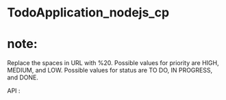# TodoApplication_nodejs_cp

# note:
Replace the spaces in URL with %20.
Possible values for priority are HIGH, MEDIUM, and LOW.
Possible values for status are TO DO, IN PROGRESS, and DONE.

API : 
